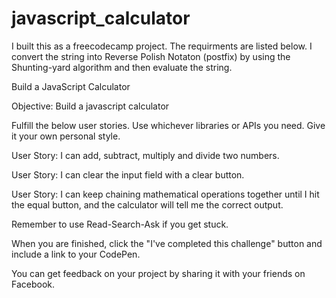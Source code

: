 # javascript_calculator
I built this as a freecodecamp project. The requirments are listed below. I convert the string into Reverse Polish Notaton (postfix) by using the Shunting-yard algorithm and then evaluate the string. 

Build a JavaScript Calculator

Objective: Build a javascript calculator

Fulfill the below user stories. Use whichever libraries or APIs you need. Give it your own personal style.

User Story: I can add, subtract, multiply and divide two numbers.

User Story: I can clear the input field with a clear button.

User Story: I can keep chaining mathematical operations together until I hit the equal button, and the calculator will tell me the correct output.

Remember to use Read-Search-Ask if you get stuck.

When you are finished, click the "I've completed this challenge" button and include a link to your CodePen.

You can get feedback on your project by sharing it with your friends on Facebook.
